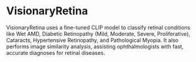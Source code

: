 # VisionaryRetina
VisionaryRetina uses a fine-tuned CLIP model to classify retinal conditions like Wet AMD, Diabetic Retinopathy (Mild, Moderate, Severe, Proliferative), Cataracts, Hypertensive Retinopathy, and Pathological Myopia. It also performs image similarity analysis, assisting ophthalmologists with fast, accurate diagnoses for retinal diseases.
